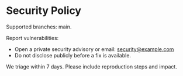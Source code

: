 # Security Policy

Supported branches: main.

Report vulnerabilities:
- Open a private security advisory or email: security@example.com
- Do not disclose publicly before a fix is available.

We triage within 7 days. Please include reproduction steps and impact.
